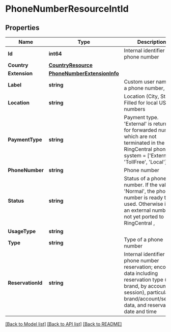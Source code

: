 # PhoneNumberResourceIntId

## Properties

Name | Type | Description | Notes
------------ | ------------- | ------------- | -------------
**Id** | **int64** | Internal identifier of a phone number | [optional] 
**Country** | [**CountryResource**](CountryResource.md) |  | [optional] 
**Extension** | [**PhoneNumberExtensionInfo**](PhoneNumberExtensionInfo.md) |  | [optional] 
**Label** | **string** | Custom user name of a phone number, if any | [optional] 
**Location** | **string** | Location (City, State). Filled for local US numbers | [optional] 
**PaymentType** | **string** | Payment type. &#39;External&#39; is returned for forwarded numbers which are not terminated in the RingCentral phone system &#x3D; [&#39;External&#39;, &#39;TollFree&#39;, &#39;Local&#39;], | [optional] 
**PhoneNumber** | **string** | Phone number | [optional] 
**Status** | **string** | Status of a phone number. If the value is &#39;Normal&#39;, the phone number is ready to be used. Otherwise it is an external number not yet ported to RingCentral , | [optional] 
**UsageType** | **string** |  | [optional] 
**Type** | **string** | Type of a phone number | [optional] 
**ReservationId** | **string** | Internal identifier of a phone number reservation; encoded data including reservation type (by brand, by account, by session), particular brand/account/session data, and reservation date and time | [optional] 

[[Back to Model list]](../README.md#documentation-for-models) [[Back to API list]](../README.md#documentation-for-api-endpoints) [[Back to README]](../README.md)


